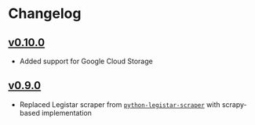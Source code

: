 # Changelog

## [v0.10.0](https://github.com/City-Bureau/city-scrapers-core/releases/tag/v0.10.0)

- Added support for Google Cloud Storage

## [v0.9.0](https://github.com/City-Bureau/city-scrapers-core/releases/tag/v0.9.0)

- Replaced Legistar scraper from [`python-legistar-scraper`](https://github.com/opencivicdata/python-legistar-scraper) with scrapy-based implementation
